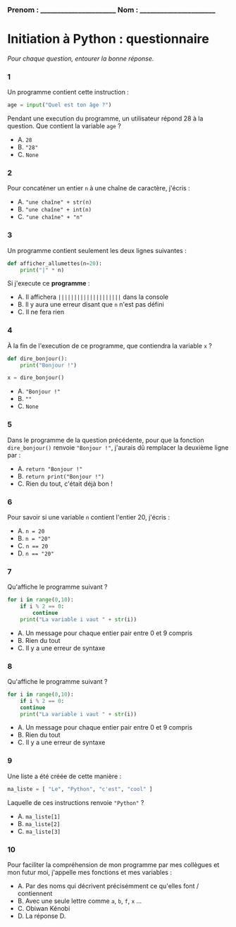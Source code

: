 
### Prenom : \_\_\_\_\_\_\_\_\_\_\_\_\_\_\_\_\_\_\_\_\_\_  Nom : \_\_\_\_\_\_\_\_\_\_\_\_\_\_\_\_\_\_\_\_\_\_

# Initiation à Python : questionnaire

*Pour chaque question, entourer la bonne réponse.*

### 1

Un programme contient cette instruction : 

```python
age = input("Quel est ton âge ?")
```

Pendant une execution du programme, un utilisateur répond 28 à la question.
Que contient la variable `age` ?

- A. `28`
- B. `"28"`
- C. `None`



### 2

Pour concaténer un entier `n` à une chaîne de caractère, j'écris :

- A. `"une chaîne" + str(n)`
- B. `"une chaîne" + int(n)`
- C. `"une chaîne" + "n"`



### 3

Un programme contient seulement les deux lignes suivantes :

``` python
def afficher_allumettes(n=20):
    print("|" * n)
```

Si j'execute ce **programme** :
    
- A. Il affichera `||||||||||||||||||||` dans la console
- B. Il y aura une erreur disant que `n` n'est pas défini
- C. Il ne fera rien



### 4

À la fin de l'execution de ce programme, que contiendra la variable `x` ?

```python
def dire_bonjour():
    print("Bonjour !")

x = dire_bonjour()
```

- A. `"Bonjour !"`
- B. `""`
- C. `None`



### 5

Dans le programme de la question précédente, pour que la fonction `dire_bonjour()` renvoie `"Bonjour !"`,  j'aurais dû remplacer la deuxième ligne par :

- A. `return "Bonjour !"`
- B. `return print("Bonjour !")`
- C. Rien du tout, c'était déjà bon !


### 6

Pour savoir si une variable `n` contient l'entier 20, j'écris :

- A. `n = 20`
- B. `n = "20"`
- C. `n == 20`
- D. `n == "20"`


### 7

Qu'affiche le programme suivant ?

```python
for i in range(0,10):
    if i % 2 == 0:
        continue
    print("La variable i vaut " + str(i))
```
    
- A. Un message pour chaque entier pair entre 0 et 9 compris
- B. Rien du tout
- C. Il y a une erreur de syntaxe


### 8

Qu'affiche le programme suivant ?

```python
for i in range(0,10):
    if i % 2 == 0:
    continue
    print("La variable i vaut " + str(i))
```
    
- A. Un message pour chaque entier pair entre 0 et 9 compris
- B. Rien du tout
- C. Il y a une erreur de syntaxe


### 9

Une liste a été créée de cette manière :

```python
ma_liste = [ "Le", "Python", "c'est", "cool" ]
```

Laquelle de ces instructions renvoie `"Python"` ?

- A. `ma_liste[1]`
- B. `ma_liste[2]`
- C. `ma_liste[3]`


### 10

Pour faciliter la compréhension de mon programme par mes collègues et mon futur
moi, j'appelle mes fonctions et mes variables :

- A. Par des noms qui décrivent précisémment ce qu'elles font / contiennent
- B. Avec une seule lettre comme `a`, `b`, `f`, `x` ...
- C. Obiwan Kénobi
- D. La réponse D.
